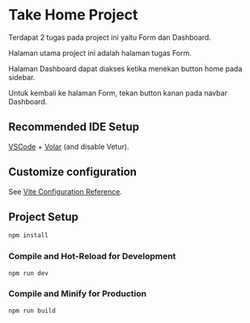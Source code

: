 # Take Home Project

Terdapat 2 tugas pada project ini yaitu Form dan Dashboard.

Halaman utama project ini adalah halaman tugas Form.

Halaman Dashboard dapat diakses ketika menekan button home pada sidebar.

Untuk kembali ke halaman Form, tekan button kanan pada navbar Dashboard.

## Recommended IDE Setup

[VSCode](https://code.visualstudio.com/) + [Volar](https://marketplace.visualstudio.com/items?itemName=Vue.volar) (and disable Vetur).

## Customize configuration

See [Vite Configuration Reference](https://vitejs.dev/config/).

## Project Setup

```sh
npm install
```

### Compile and Hot-Reload for Development

```sh
npm run dev
```

### Compile and Minify for Production

```sh
npm run build
```
